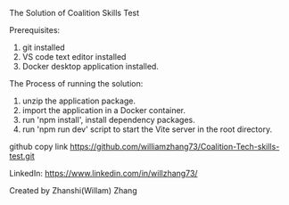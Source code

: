 The Solution of Coalition Skills Test

Prerequisites:

1. git installed
2. VS code text editor installed
3. Docker desktop application installed.

The Process of running the solution:

1. unzip the application package.
2. import the application in a Docker container.
3. run 'npm install', install dependency packages.
4. run 'npm run dev' script to start the Vite server in the root directory.

github copy link
https://github.com/williamzhang73/Coalition-Tech-skills-test.git

LinkedIn:
https://www.linkedin.com/in/willzhang73/

Created by Zhanshi(Willam) Zhang
